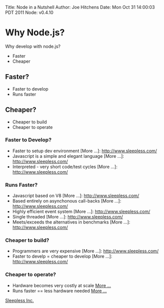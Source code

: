 Title: Node in a Nutshell
Author: Joe Hitchens
Date: Mon Oct 31 14:00:03 PDT 2011
Node: v0.4.10


# Why Node.js?

Why develop with node.js?

* Faster
* Cheaper

## Faster?

* Faster to develop
* Runs faster

## Cheaper?

* Cheaper to build
* Cheaper to operate

### Faster to Develop?

* Faster to setup dev environment
	[More ...]: http://www.sleepless.com/
* Javascript is a simple and elegant language
	[More ...]: http://www.sleepless.com/
* Interpreted - very short code/test cycles
	[More ...]: http://www.sleepless.com/

### Runs Faster?

* Javascript based on V8
	[More ...]: http://www.sleepless.com/
* Based entirely on asynchonous call-backs
	[More ...]: http://www.sleepless.com/
* Highly efficient event system
	[More ...]: http://www.sleepless.com/
* Single threaded
	[More ...]: http://www.sleepless.com/
* Meets/exceeds the alternatives in benchmarks
	[More ...]: http://www.sleepless.com/

### Cheaper to build?

* Programmers are very expensive
	[More ...]: http://www.sleepless.com/
* Faster to develp = cheaper to develop
	[More ...]: http://www.sleepless.com/

### Cheaper to operate?

* Hardware becomes very costly at scale
	[More ...](http://www.sleepless.com)
* Runs faster == less hardware needed
	[More ...](http://www.sleepless.com)


[Sleepless Inc.](http://www.sleepless.com/)


